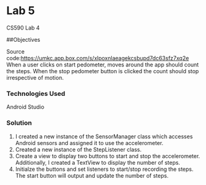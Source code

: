 # Lab 5
CS590 Lab 4

##Objectives

Source code:https://umkc.app.box.com/s/xlpoxnlaeagekcsbupd7dc63sfz7xq2e
When a user clicks on start pedometer, moves around the app should count the steps. When the stop pedometer button is clicked the count should stop irrespective of motion.

### Technologies Used
Android Studio


### Solution
1. I created a new instance of the SensorManager class which accesses Android sensors and assigned it to use the accelerometer.
2. Created a new instance of the StepListener class.
3. Create a view to display two buttons to start and stop the accelerometer.  Additionally, I created a TextView to display the number of steps.
4. Initialze the buttons and set listeners to start/stop recording the steps.  The start button will output and update the number of steps.
